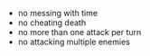 - no messing with time
- no cheating death
- no more than one attack per turn
- no attacking multiple enemies